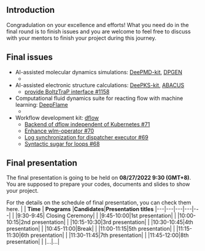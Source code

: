 ## Introduction
Congradulation on your excellence and efforts! What you need do in the final round is to finish issues and you are welcome to feel free to discuss with your mentors to finish your project during this journey.

## Final issues
- AI-assisted molecular dynamics simulations: [DeePMD-kit](https://github.com/deepmodeling/deepmd-kit), [DPGEN](https://github.com/deepmodeling/dpgen)
   - []()
- AI-assisted electronic structure calculations: [DeePKS-kit](https://github.com/deepmodeling/deepks-kit), [ABACUS](https://github.com/deepmodeling/abacus-develop)
   - [provide BoltzTraP interface #1158](https://github.com/deepmodeling/abacus-develop/issues/1158)
- Computational fluid dynamics suite for reacting flow with machine learning: [DeepFlame](https://github.com/deepmodeling/deepflame-dev)
   - []()
- Workflow development kit: [dflow](https://github.com/deepmodeling/dflow/)
    - [Backend of dflow independent of Kubernetes #71](https://github.com/deepmodeling/dflow/issues/71)
    - [Enhance wlm-operator #70](https://github.com/deepmodeling/dflow/issues/70)
    - [Log synchronization for dispatcher executor #69](https://github.com/deepmodeling/dflow/issues/69)
    - [Syntactic sugar for loops #68](https://github.com/deepmodeling/dflow/issues/68)

## Final presentation
The final presentation is going to be held on **08/27/2022 9:30 (GMT+8)**. You are supposed to prepare your codes, documents and slides to show your project.

For the details on the schedule of final presentation, you can check them here.
|  | **Time** | **Programs** |**Candidates**|**Presentation titles**
|---|---|---|---|---|
|  |9:30-9:45| Closing Ceremony|
|  |9:45-10:00|1st presentation|
|  |10:00-10:15|2nd presentation|
|  |10:15-10:30|3rd presentation|
|  |10:30-10:45|4th presentation|
|  |10:45-11:00|Break|
|  |11:00-11:15|5th presentation|
|  |11:15-11:30|6th presentation|
|  |11:30-11:45|7th presentation|
|  |11:45-12:00|8th presentation|
|  |...|...|

